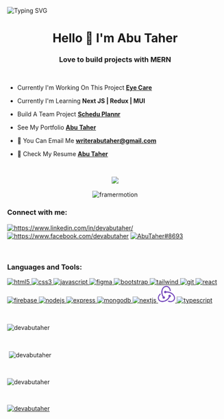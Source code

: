 <link rel="stylesheet" type='text/css' href="https://cdn.jsdelivr.net/gh/devicons/devicon@latest/devicon.min.css" />

![Typing SVG](https://readme-typing-svg.herokuapp.com/?font=Righteous&color=016EEA&size=60&center=true&vCenter=true&width=900&height=100&lines=Assalamu+Alaikum+!;My+name+is+Abu+Taher.;I+am+a+Web+Developer.;Feel+free+to+get+in+touch.;Nice+to+meet+you+!)


<h1 align="center">Hello 🤍 I'm Abu Taher</h1>
<h3 align="center" >Love to build projects with MERN</h3>

<br>

- Currently I'm Working On This Project **[Eye Care](https://eye-care-assignment.web.app/)**

- Currently I'm Learning **Next JS | Redux | MUI**

- Build A Team Project **[Schedu Plannr](https://schedu-plannr.web.app/)**

- See My Portfolio **[Abu Taher](https://abu-taher-portfolio.web.app/)**

- 📧 You Can Email Me **writerabutaher@gmail.com**

- 📄 Check My Resume **[Abu Taher](https://drive.google.com/file/d/1DwZ66Vk4bN5g_Oj-fVobGA5twpayYbUu/view?usp=sharing)**

<br>

<p align="center">
  <img src="https://skillicons.dev/icons?i=html,css,tailwindcss,materialui,js,ts,react,next,redux,nodejs,express,mongodb" />
</p>

<div align="center">
   <img src="https://cdn.jsdelivr.net/gh/devicons/devicon@latest/icons/framermotion/framermotion-original.svg" alt="framermotion" width="40" height="40" />    
</div>

<h3 align="left">Connect with me:</h3>
<p align="left">
<a href="https://www.linkedin.com/in/devabutaher/" target="blank"><img align="center" src="https://raw.githubusercontent.com/rahuldkjain/github-profile-readme-generator/master/src/images/icons/Social/linked-in-alt.svg" alt="https://www.linkedin.com/in/devabutaher/" height="30" width="40" /></a>
<a href="https://fb.com/abutaher9682" target="blank"><img align="center" src="https://raw.githubusercontent.com/rahuldkjain/github-profile-readme-generator/master/src/images/icons/Social/facebook.svg" alt="https://www.facebook.com/devabutaher" height="30" width="40" /></a>
<a href="https://discord.gg/AbuTaher#8693" target="blank"><img align="center" src="https://raw.githubusercontent.com/rahuldkjain/github-profile-readme-generator/master/src/images/icons/Social/discord.svg" alt="AbuTaher#8693" height="40" width="40" /></a>
</p>

<br>

<h3 align="left">Languages and Tools:</h3>
<p align="left">
<a href="https://www.w3.org/html/" target="_blank" rel="noreferrer"> <img src="https://cdn-icons-png.flaticon.com/128/174/174854.png" alt="html5" width="40" height="40"/> </a> 
<a href="https://www.w3schools.com/css/" target="_blank" rel="noreferrer"> <img src="https://cdn-icons-png.flaticon.com/128/732/732190.png" alt="css3" width="40" height="40"/> 
</a> 
<a href="https://developer.mozilla.org/en-US/docs/Web/JavaScript" target="_blank" rel="noreferrer"> <img src="https://cdn-icons-png.flaticon.com/128/5968/5968292.png" alt="javascript" width="40" height="40"/> </a> 
<a href="https://www.figma.com/" target="_blank" rel="noreferrer"> <img src="https://www.vectorlogo.zone/logos/figma/figma-icon.svg" alt="figma" width="40" height="40"/> 
</a> 
<a href="https://getbootstrap.com" target="_blank" rel="noreferrer"> <img src="https://cdn-icons-png.flaticon.com/128/5968/5968672.png" alt="bootstrap" width="40" height="40"/> </a> 
<a href="https://tailwindcss.com/" target="_blank" rel="noreferrer"> <img src="https://www.vectorlogo.zone/logos/tailwindcss/tailwindcss-icon.svg" alt="tailwind" width="40" height="40"/> </a> 
<a href="https://git-scm.com/" target="_blank" rel="noreferrer"> <img src="https://www.vectorlogo.zone/logos/git-scm/git-scm-icon.svg" alt="git" width="40" height="40"/> </a> 
<a href="https://reactjs.org/" target="_blank" rel="noreferrer"> <img src="https://img.icons8.com/officel/1x/react.png" alt="react" width="40" height="40"/> </a> 
<a href="https://firebase.google.com/" target="_blank" rel="noreferrer"> <img src="https://www.vectorlogo.zone/logos/firebase/firebase-icon.svg" alt="firebase" width="40" height="40"/> </a> 
<a href="https://nodejs.org" target="_blank" rel="noreferrer"> <img src="https://img.icons8.com/fluency/1x/node-js.png" alt="nodejs" width="40" height="40"/> </a>
<a href="https://expressjs.com" target="_blank" rel="noreferrer"> <img src="https://img.icons8.com/office/1x/express-js.png" alt="express" width="40" height="40"/> </a> 
<a href="https://www.mongodb.com/" target="_blank" rel="noreferrer"> <img src="https://img.icons8.com/color/1x/mongodb.png" alt="mongodb" width="40" height="40"/> </a> 
<a href="https://nextjs.org/" target="_blank" rel="noreferrer"> <img src="https://seeklogo.com/images/N/next-js-icon-logo-EE302D5DBD-seeklogo.com.png" alt="nextjs" width="40" height="40"/> </a> 
<a href="https://redux.js.org" target="_blank" rel="noreferrer"> <img src="https://raw.githubusercontent.com/devicons/devicon/master/icons/redux/redux-original.svg" alt="redux" width="40" height="40"/> </a> 
<a href="https://www.typescriptlang.org/" target="_blank" rel="noreferrer"> <img src="https://cdn-icons-png.flaticon.com/512/5968/5968381.png" alt="typescript" width="40" height="40"/> </a> 
</p>

<br>

<p><img align="center" src="https://github-readme-streak-stats.herokuapp.com/?user=devabutaher&theme=dark" alt="devabutaher" /></p>

<br>

<p>&nbsp;<img align="center" src="https://github-readme-stats.vercel.app/api?username=devabutaher&show_icons=true&theme=dracula&locale=en" alt="devabutaher" /></p>

<br>

<p><img align="center" src="https://github-readme-stats.vercel.app/api/top-langs?username=devabutaher&show_icons=true&theme=dracula&locale=en&layout=compact" alt="devabutaher" /></p>

<br>

<p align="left"> <a href="https://github.com/ryo-ma/github-profile-trophy"><img src="https://github-profile-trophy.vercel.app/?username=devabutaher&margin-w=15&theme=dracula" alt="devabutaher" /></a> </p>
